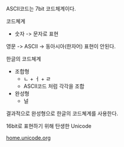 
ASCII코드는 7bit 코드체계이다.

코드쳬계
- 숫자 -> 문자로 표현

영문 -> ASCII -> 동아시아(한자어) 표현이 안된다.

한글의 코드쳬계
- 조합형
	- ㄴ + ㅓ + ㄹ
	- ASCII코드 처럼 각각을 조합
- 완성형
	- 널

결과적으로 완성형으로 한글의 코드쳬계를 사용한다.

16bit로 표현하기 위해 탄생한 Unicode

[home.unicode.org](https://home.unicode.org)